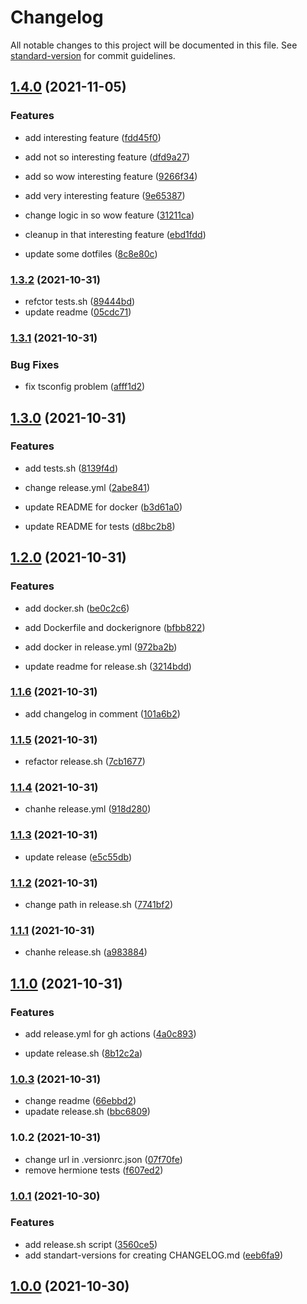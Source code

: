 # Changelog

All notable changes to this project will be documented in this file. See [standard-version](https://github.com/conventional-changelog/standard-version) for commit guidelines.

## [1.4.0](https://github.com/enmalafeev/shri-infrastructure/compare/v1.3.2...v1.4.0) (2021-11-05)


### Features

* add interesting feature ([fdd45f0](https://github.com/enmalafeev/shri-infrastructure/commits/fdd45f035d7c9cae84c5028220dedcd523e44541))
* add not so interesting feature ([dfd9a27](https://github.com/enmalafeev/shri-infrastructure/commits/dfd9a272bde52718ced73dad43b7c85a6c2ebdba))
* add so wow interesting feature ([9266f34](https://github.com/enmalafeev/shri-infrastructure/commits/9266f34a37f7fa08b9f49feb9271066df075e8e6))
* add very interesting feature ([9e65387](https://github.com/enmalafeev/shri-infrastructure/commits/9e65387bee751c9d69de15edca82eb8adbcaaace))
* change logic in so wow feature ([31211ca](https://github.com/enmalafeev/shri-infrastructure/commits/31211cac0b2133ea0c7184abcb050602da0450c6))


* cleanup in that interesting feature ([ebd1fdd](https://github.com/enmalafeev/shri-infrastructure/commits/ebd1fddc68b1f63e82c009fe0dee4003de358190))
* update some dotfiles ([8c8e80c](https://github.com/enmalafeev/shri-infrastructure/commits/8c8e80ccce01878ca1c774912d5d4df0b07a8203))

### [1.3.2](https://github.com/enmalafeev/shri-infrastructure/compare/v1.3.1...v1.3.2) (2021-10-31)


* refctor tests.sh ([89444bd](https://github.com/enmalafeev/shri-infrastructure/commits/89444bdf97d4d11769be082e76768b4e813b36d6))
* update readme ([05cdc71](https://github.com/enmalafeev/shri-infrastructure/commits/05cdc7108c2f9e544f245451334217cb874468c7))

### [1.3.1](https://github.com/enmalafeev/shri-infrastructure/compare/v1.3.0...v1.3.1) (2021-10-31)


### Bug Fixes

* fix tsconfig problem ([afff1d2](https://github.com/enmalafeev/shri-infrastructure/commits/afff1d22c216d1c705844be5625cdb0a3b3e1e39))

## [1.3.0](https://github.com/enmalafeev/shri-infrastructure/compare/v1.2.0...v1.3.0) (2021-10-31)


### Features

* add tests.sh ([8139f4d](https://github.com/enmalafeev/shri-infrastructure/commits/8139f4d6f1736d2209536cd342bd027a90e08638))


* change release.yml ([2abe841](https://github.com/enmalafeev/shri-infrastructure/commits/2abe841c43b134f26d8c3cdfecaf01832ce73838))
* update README for docker ([b3d61a0](https://github.com/enmalafeev/shri-infrastructure/commits/b3d61a04c9fbf6ff6cb15ddbb1798b78ed29115d))
* update README for tests ([d8bc2b8](https://github.com/enmalafeev/shri-infrastructure/commits/d8bc2b8bf08a2df82af4d5622bff10fbba936dae))

## [1.2.0](https://github.com/enmalafeev/shri-infrastructure/compare/v1.1.6...v1.2.0) (2021-10-31)


### Features

* add docker.sh ([be0c2c6](https://github.com/enmalafeev/shri-infrastructure/commits/be0c2c6353be7e5548fa3790774597281ae466a8))
* add Dockerfile and dockerignore ([bfbb822](https://github.com/enmalafeev/shri-infrastructure/commits/bfbb822fa00ee885dca2a00671de032adeeef40d))


* add docker in release.yml ([972ba2b](https://github.com/enmalafeev/shri-infrastructure/commits/972ba2bafe7ba256ad0071acf13afc94b814d847))
* update readme for release.sh ([3214bdd](https://github.com/enmalafeev/shri-infrastructure/commits/3214bdd8c348c06e57f99dfbb6187e3a0f5f6261))

### [1.1.6](https://github.com/enmalafeev/shri-infrastructure/compare/v1.1.5...v1.1.6) (2021-10-31)


* add changelog in comment ([101a6b2](https://github.com/enmalafeev/shri-infrastructure/commits/101a6b20138c78194e939834e855feab6ad53df6))

### [1.1.5](https://github.com/enmalafeev/shri-infrastructure/compare/v1.1.4...v1.1.5) (2021-10-31)


* refactor release.sh ([7cb1677](https://github.com/enmalafeev/shri-infrastructure/commits/7cb16773d1a05b1bb044485ed0b109681c9547d7))

### [1.1.4](https://github.com/enmalafeev/shri-infrastructure/compare/v1.1.3...v1.1.4) (2021-10-31)


* chanhe release.yml ([918d280](https://github.com/enmalafeev/shri-infrastructure/commits/918d280ef1dc30593bab5ce7942094f6ecfd3107))

### [1.1.3](https://github.com/enmalafeev/shri-infrastructure/compare/v1.1.2...v1.1.3) (2021-10-31)


* update release ([e5c55db](https://github.com/enmalafeev/shri-infrastructure/commits/e5c55dbd7c2bbc3bb71dddf4ab76efa2af5399ca))

### [1.1.2](https://github.com/enmalafeev/shri-infrastructure/compare/v1.1.1...v1.1.2) (2021-10-31)


* change path in release.sh ([7741bf2](https://github.com/enmalafeev/shri-infrastructure/commits/7741bf28483059791d7f754936897e2f1da674ee))

### [1.1.1](https://github.com/enmalafeev/shri-infrastructure/compare/v1.1.0...v1.1.1) (2021-10-31)


* chanhe release.sh ([a983884](https://github.com/enmalafeev/shri-infrastructure/commits/a983884de9c11c1ac36e41f259cc74de286fa58c))

## [1.1.0](https://github.com/enmalafeev/shri-infrastructure/compare/v1.0.3...v1.1.0) (2021-10-31)


### Features

* add release.yml for gh actions ([4a0c893](https://github.com/enmalafeev/shri-infrastructure/commits/4a0c893b620299918a7765198767370148f6b1d8))


* update release.sh ([8b12c2a](https://github.com/enmalafeev/shri-infrastructure/commits/8b12c2acba04ae89f374320bfd6182fbeb460540))

### [1.0.3](https://github.com/enmalafeev/shri-infrastructure/compare/v1.0.2...v1.0.3) (2021-10-31)


* change readme ([66ebbd2](https://github.com/enmalafeev/shri-infrastructure/commits/66ebbd2dff91dcf9e47e179d0158cace9e9b72c9))
* upadate release.sh ([bbc6809](https://github.com/enmalafeev/shri-infrastructure/commits/bbc6809833f01ce06c4f61f035734d00e24abbb7))

### 1.0.2 (2021-10-31)


* change url in .versionrc.json ([07f70fe](https://github.com/enmalafeev/shri-infrastructure/commits/07f70fe43410da787a171f2ef2db144d44b1ccad))
* remove hermione tests ([f607ed2](https://github.com/enmalafeev/shri-infrastructure/commits/f607ed2b7fab3ff9d1353a9d52efdc58ac6effbf))

### [1.0.1](https://github.com/enmalafeev/shri-2021-task-testing/compare/v1.0.0...v1.0.1) (2021-10-30)


### Features

* add release.sh script ([3560ce5](https://github.com/enmalafeev/shri-2021-task-testing/commits/3560ce51f94691b317204aa8335b965883ced39e))
* add standart-versions for creating CHANGELOG.md ([eeb6fa9](https://github.com/enmalafeev/shri-2021-task-testing/commits/eeb6fa97399b9447c2b07ac240eefa53014850e0))

## [1.0.0](https://github.com/enmalafeev/shri-2021-task-testing/compare/v0.0.2...v1.0.0) (2021-10-30)
